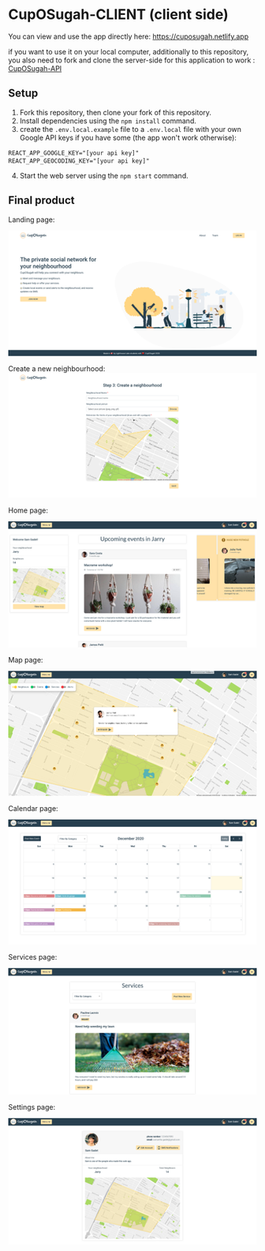 # CupOSugah-CLIENT (client side)



You can view and use the app directly here: https://cuposugah.netlify.app

if you want to use it on your local computer, additionally to this repository, you also need to fork and clone the server-side for this application to work : 
<a href="https://github.com/Samy0412/CupOSugah-API">CupOSugah-API</a>

## Setup

1. Fork this repository, then clone your fork of this repository.
2. Install dependencies using the `npm install` command.
3. create the `.env.local.example` file to a  `.env.local` file with your own Google API keys if you have some (the app won't work otherwise):
```
REACT_APP_GOOGLE_KEY="[your api key]"
REACT_APP_GEOCODING_KEY="[your api key]"
```
4. Start the web server using the `npm start` command. 


## Final product

Landing page: 

!["landing page"](https://github.com/Samy0412/CupOSugah-CLIENT/blob/main/public/images/landing-page.png?raw=true)

Create a new neighbourhood:
!["create neighbourhood"](https://github.com/Samy0412/CupOSugah-CLIENT/blob/main/public/images/create-neighbourhood.png?raw=true)

Home page:

!["home page"](https://github.com/Samy0412/CupOSugah-CLIENT/blob/main/public/images/home-page.png?raw=true)

Map page:

!["map"](https://github.com/Samy0412/CupOSugah-CLIENT/blob/main/public/images/map-page.png?raw=true)

Calendar page:

!["calendar"](https://github.com/Samy0412/CupOSugah-CLIENT/blob/main/public/images/calendar-page.png?raw=true)

Services page:

!["Services"](https://github.com/Samy0412/CupOSugah-CLIENT/blob/main/public/images/service-page.png?raw=true)

Settings page: 

!["settings"](https://github.com/Samy0412/CupOSugah-CLIENT/blob/main/public/images/settings.png?raw=true)
